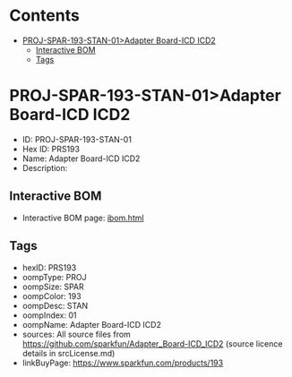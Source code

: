 



Contents
========

* [PROJ-SPAR-193-STAN-01>Adapter Board-ICD ICD2](#proj-spar-193-stan-01adapter-board-icd-icd2)
	* [Interactive BOM](#interactive-bom)
	* [Tags](#tags)

# PROJ-SPAR-193-STAN-01>Adapter Board-ICD ICD2

- ID: PROJ-SPAR-193-STAN-01
- Hex ID: PRS193
- Name: Adapter Board-ICD ICD2
- Description: 

## Interactive BOM

- Interactive BOM page: [ibom.html](kicad/bom/ibom.html)

## Tags

- hexID: PRS193
- oompType: PROJ
- oompSize: SPAR
- oompColor: 193
- oompDesc: STAN
- oompIndex: 01
- oompName: Adapter Board-ICD ICD2
- sources: All source files from https://github.com/sparkfun/Adapter_Board-ICD_ICD2 (source licence details in srcLicense.md)
- linkBuyPage: https://www.sparkfun.com/products/193
